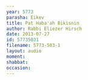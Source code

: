 ```yaml
---
year: 5773
parasha: Eikev
title: Pat Haba'ah Bikisnin
author: Rabbi Eliezer Hirsch
date: 2013-07-27
id: 57735031
filename: 5773-503-1
layout: audio
moment: 
shabbat: 
occasion: 
---
```

